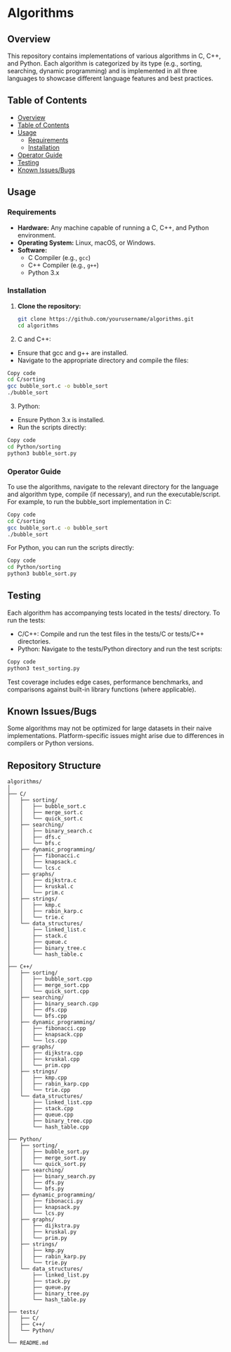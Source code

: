 # Algorithms

## Overview

This repository contains implementations of various algorithms in C, C++, and Python. Each algorithm is categorized by its type (e.g., sorting, searching, dynamic programming) and is implemented in all three languages to showcase different language features and best practices.

## Table of Contents

- [Overview](#overview)
- [Table of Contents](#table-of-contents)
- [Usage](#usage)
  - [Requirements](#requirements)
  - [Installation](#installation)
- [Operator Guide](#operator-guide)
- [Testing](#testing)
- [Known Issues/Bugs](#known-issuesbugs)

## Usage

### Requirements

- **Hardware:** Any machine capable of running a C, C++, and Python environment.
- **Operating System:** Linux, macOS, or Windows.
- **Software:**
  - C Compiler (e.g., `gcc`)
  - C++ Compiler (e.g., `g++`)
  - Python 3.x

### Installation

1. **Clone the repository:**

   ```sh
   git clone https://github.com/yourusername/algorithms.git
   cd algorithms
   ```

2. C and C++:
  - Ensure that gcc and g++ are installed.
  - Navigate to the appropriate directory and compile the files:

   ```sh
  Copy code
  cd C/sorting
  gcc bubble_sort.c -o bubble_sort
  ./bubble_sort
  ```

3. Python:
  - Ensure Python 3.x is installed.
  - Run the scripts directly:
  
  ```sh
  Copy code
  cd Python/sorting
  python3 bubble_sort.py
  ```

### Operator Guide

To use the algorithms, navigate to the relevant directory for the language and algorithm type, compile (if necessary), and run the executable/script. For example, to run the bubble_sort implementation in C:

```sh
Copy code
cd C/sorting
gcc bubble_sort.c -o bubble_sort
./bubble_sort
```

For Python, you can run the scripts directly:

```sh
Copy code
cd Python/sorting
python3 bubble_sort.py
```

## Testing

Each algorithm has accompanying tests located in the tests/ directory. To run the tests:

- C/C++: Compile and run the test files in the tests/C or tests/C++ directories.
- Python: Navigate to the tests/Python directory and run the test scripts:

```sh
Copy code
python3 test_sorting.py
```

Test coverage includes edge cases, performance benchmarks, and comparisons against built-in library functions (where applicable).

## Known Issues/Bugs

Some algorithms may not be optimized for large datasets in their naive implementations.
Platform-specific issues might arise due to differences in compilers or Python versions.

## Repository Structure

```
algorithms/
│
├── C/
│   ├── sorting/
│   │   ├── bubble_sort.c
│   │   ├── merge_sort.c
│   │   └── quick_sort.c
│   ├── searching/
│   │   ├── binary_search.c
│   │   ├── dfs.c
│   │   └── bfs.c
│   ├── dynamic_programming/
│   │   ├── fibonacci.c
│   │   ├── knapsack.c
│   │   └── lcs.c
│   ├── graphs/
│   │   ├── dijkstra.c
│   │   ├── kruskal.c
│   │   └── prim.c
│   ├── strings/
│   │   ├── kmp.c
│   │   ├── rabin_karp.c
│   │   └── trie.c
│   └── data_structures/
│       ├── linked_list.c
│       ├── stack.c
│       ├── queue.c
│       ├── binary_tree.c
│       └── hash_table.c
│
├── C++/
│   ├── sorting/
│   │   ├── bubble_sort.cpp
│   │   ├── merge_sort.cpp
│   │   └── quick_sort.cpp
│   ├── searching/
│   │   ├── binary_search.cpp
│   │   ├── dfs.cpp
│   │   └── bfs.cpp
│   ├── dynamic_programming/
│   │   ├── fibonacci.cpp
│   │   ├── knapsack.cpp
│   │   └── lcs.cpp
│   ├── graphs/
│   │   ├── dijkstra.cpp
│   │   ├── kruskal.cpp
│   │   └── prim.cpp
│   ├── strings/
│   │   ├── kmp.cpp
│   │   ├── rabin_karp.cpp
│   │   └── trie.cpp
│   └── data_structures/
│       ├── linked_list.cpp
│       ├── stack.cpp
│       ├── queue.cpp
│       ├── binary_tree.cpp
│       └── hash_table.cpp
│
├── Python/
│   ├── sorting/
│   │   ├── bubble_sort.py
│   │   ├── merge_sort.py
│   │   └── quick_sort.py
│   ├── searching/
│   │   ├── binary_search.py
│   │   ├── dfs.py
│   │   └── bfs.py
│   ├── dynamic_programming/
│   │   ├── fibonacci.py
│   │   ├── knapsack.py
│   │   └── lcs.py
│   ├── graphs/
│   │   ├── dijkstra.py
│   │   ├── kruskal.py
│   │   └── prim.py
│   ├── strings/
│   │   ├── kmp.py
│   │   ├── rabin_karp.py
│   │   └── trie.py
│   └── data_structures/
│       ├── linked_list.py
│       ├── stack.py
│       ├── queue.py
│       ├── binary_tree.py
│       └── hash_table.py
│
├── tests/
│   ├── C/
│   ├── C++/
│   └── Python/
│
└── README.md
```
